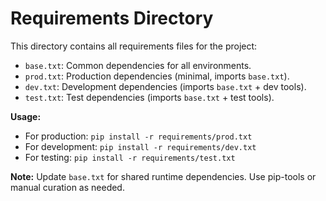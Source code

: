 # Requirements Directory

This directory contains all requirements files for the project:
- `base.txt`: Common dependencies for all environments.
- `prod.txt`: Production dependencies (minimal, imports `base.txt`).
- `dev.txt`: Development dependencies (imports `base.txt` + dev tools).
- `test.txt`: Test dependencies (imports `base.txt` + test tools).

**Usage:**
- For production: `pip install -r requirements/prod.txt`
- For development: `pip install -r requirements/dev.txt`
- For testing: `pip install -r requirements/test.txt`

**Note:** Update `base.txt` for shared runtime dependencies. Use pip-tools or manual curation as needed.
